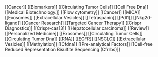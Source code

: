 [[Cancer]]
[[Biomarkers]]
[[Circulating Tumor Cells]]
[[Cell Free Dna]]
[[Medical Biotechnology.]]
[[Flow cytometry]]
[[Cancer]]
[[MICA]]
[[Exosomes]]
[[Extracellular Vesicles]]
[[Tetraspanin]]
[[Pdl1]]
[[Nkg2d-ligand]]
[[Cancer Research]]
[[Targeted Cancer Therapy]]
[[Crispr Diagnostics]]
[[Crispr-cas13]]
[[Hepatocellular carcinoma]]
[[Review]]
[[Personalized Medicine]]
[[Exosomes]]
[[Circulating Tumor Cells]]
[[Circulating Tumor Dna]]
[[RNA]]
[[EGFR]]
[[NSCLC]]
[[Extracellular Vesicles]]
[[Methylation]]
[[Cfdna]]
[[Pre-analytical Factors]]
[[Cell-free Reduced Representation Bisulfite Sequencing (Cfrrbs)]]

